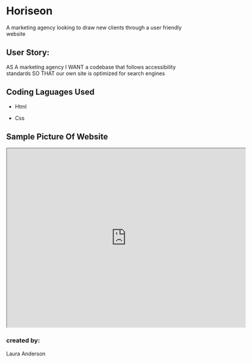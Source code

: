 # Horiseon 
A marketing agency looking to draw new clients through a user friendly website

## User Story:
AS A marketing agency
I WANT a codebase that follows accessibility standards
SO THAT our own site is optimized for search engines

## Coding Laguages Used
* Html
- Css

## Sample Picture Of Website
<iframe src="https://drive.google.com/file/d/12emmCBdVE_CVe8BQ6IAJBoZqn1KP3iiE/preview" width="640" height="480"></iframe>

### created by:
Laura Anderson
